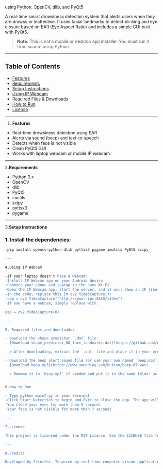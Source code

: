 using Python, OpenCV, dlib, and PyQt5

A real-time smart drowsiness detection system that alerts users when they are drowsy or inattentive. It uses facial landmarks to detect blinking and eye closure based on EAR (Eye Aspect Ratio) and includes a simple GUI built with PyQt5.

> **Note:** This is not a mobile or desktop app installer. You must run it from source using Python.

---

## **Table of Contents**
- [Features](#features)
- [Requirements](#requirements)
- [Setup Instructions](#setup-instructions)
- [Using IP Webcam](#using-ip-webcam)
- [Required Files & Downloads](#required-files--downloads)
- [How to Run](#how-to-run)
- [License](#license)

---

1. **Features**
- Real-time drowsiness detection using EAR
- Alerts via sound (beep) and text-to-speech
- Detects when face is not visible
- Clean PyQt5 GUI
- Works with laptop webcam or mobile IP webcam

---

2.**Requirements**
- Python 3.x
- OpenCV
- dlib
- PyQt5
- imutils
- scipy
- pyttsx3
- pygame

---

3.**Setup Instructions**

### 1. Install the dependencies:
```bash
-pip install opencv-python dlib pyttsx3 pygame imutils PyQt5 scipy

---

4.Using IP Webcam

-If your laptop doesn't have a webcam:
-Install IP Webcam app on your Android device.
-Connect your phone and laptop to the same Wi-Fi.
-Open the IP Webcam app, start the server, and it will show an IP like http://192.168.x.x:8080.
-In the code, replace this in cv2.VideoCapture():
-cap = cv2.VideoCapture("http://<your-ip>:8080/video")
-If you have a webcam, simply replace with:

cap = cv2.VideoCapture(0)

---

5. Required files and downloads:

- Download the shape predictor `.dat` file:  
  [Download shape_predictor_68_face_landmarks.dat](https://github.com/davisking/dlib-models/raw/master/shape_predictor_68_face_landmarks.dat.bz2)

  > After downloading, extract the `.dat` file and place it in your project directory.

- Download the beep alert sound file (or use your own named `beep.mp3`):  
  [Download beep.mp3](https://www.soundjay.com/button/beep-07.wav)

  > Rename it to `beep.mp3` if needed and put it in the same folder as your Python script.


6.How to Run

- Type python main2.py in your terminal
-Click Start Detection to begin and Exit to close the app. The app will alert you if:
-You close your eyes for more than 5 seconds
-Your face is not visible for more than 7 seconds

---

7.License

This project is licensed under the MIT License. See the LICENSE file for details.

---

8.Credits

Developed by Srinithi. Inspired by real-time computer vision applications in road safety.
